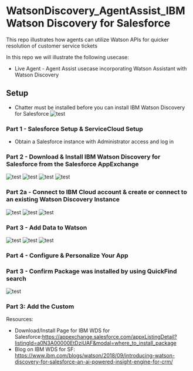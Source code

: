 # WatsonDiscovery_AgentAssist_IBM Watson Discovery for Salesforce
This repo illustrates how agents can utilize Watson APIs for quicker resolution of customer service tickets

In this repo we will illustrate the following usecase:

- Live Agent - Agent Assist usecase incorporating Watson Assistant with Watson Discovery

## Setup
- Chatter must be installed before you can install IBM Watson Discovery for Salesforce
![test](https://github.com/bmguillo/SalesForceServiceCloud_AgentAssist_IBMWatsonDiscoveryforSalesforce/blob/master/img/installchatter.png)

### Part 1 - Salesforce Setup & ServiceCloud Setup

- Obtain a Salesforce instance with Administrator access and log in

### Part 2 - Download & Install IBM Watson Discovery for Salesforce from the Salesforce AppExchange 
![test](https://github.com/bmguillo/SalesForceServiceCloud_AgentAssist_IBMWatsonDiscoveryforSalesforce/blob/master/img/installpage.png)
![test](https://github.com/bmguillo/SalesForceServiceCloud_AgentAssist_IBMWatsonDiscoveryforSalesforce/blob/master/img/installprompt.png)
![test](https://github.com/bmguillo/SalesForceServiceCloud_AgentAssist_IBMWatsonDiscoveryforSalesforce/blob/master/img/Installconfirm.png)
![test](https://github.com/bmguillo/SalesForceServiceCloud_AgentAssist_IBMWatsonDiscoveryforSalesforce/blob/master/img/installWDSforSF.png)

### Part 2a - Connect to IBM Cloud account & create or connect to an existing Watson Discovery Instance
![test](https://github.com/bmguillo/SalesForceServiceCloud_AgentAssist_IBMWatsonDiscoveryforSalesforce/blob/master/img/installprocess.png)
![test](https://github.com/bmguillo/SalesForceServiceCloud_AgentAssist_IBMWatsonDiscoveryforSalesforce/blob/master/img/connecttowatson.png)
![test](https://github.com/bmguillo/SalesForceServiceCloud_AgentAssist_IBMWatsonDiscoveryforSalesforce/blob/master/img/connecttowds1.png)

### Part 3 - Add Data to Watson
![test](https://github.com/bmguillo/SalesForceServiceCloud_AgentAssist_IBMWatsonDiscoveryforSalesforce/blob/master/img/adddatatowatson.png)
![test](https://github.com/bmguillo/SalesForceServiceCloud_AgentAssist_IBMWatsonDiscoveryforSalesforce/blob/master/img/adddatatowatson2.png)
![test](https://github.com/bmguillo/SalesForceServiceCloud_AgentAssist_IBMWatsonDiscoveryforSalesforce/blob/master/img/adddatatowatson3.png)

### Part 4 - Configure & Personalize Your App



### Part 3 - Confirm Package was installed by using QuickFind search
![test](https://github.com/bmguillo/SalesForceServiceCloud_AgentAssist_IBMWatsonDiscoveryforSalesforce/blob/master/img/installprocess_connecttowds.png)






### Part 3: Add the Custom 



Resources:
- Download/Install Page for IBM WDS for Salesforce:https://appexchange.salesforce.com/appxListingDetail?listingId=a0N3A00000EtDziUAF&modal=where_to_install_package
- Blog on IBM WDS for SF: https://www.ibm.com/blogs/watson/2018/09/introducing-watson-discovery-for-salesforce-an-ai-powered-insight-engine-for-crm/


